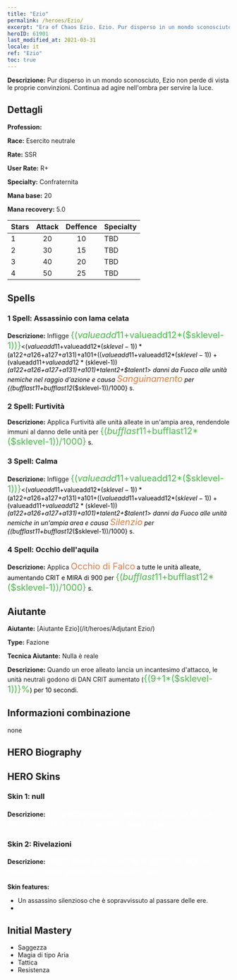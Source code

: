 ```yaml
---
title: "Ezio"
permalink: /heroes/Ezio/
excerpt: "Era of Chaos Ezio. Ezio. Pur disperso in un mondo sconosciuto, Ezio non perde di vista le proprie convinzioni. Continua ad agire nell'ombra per servire la luce."
heroID: 61901
last_modified_at: 2021-03-31
locale: it
ref: "Ezio"
toc: true
---
```

 **Descrizione:** Pur disperso in un mondo sconosciuto, Ezio non perde di vista le proprie convinzioni. Continua ad agire nell'ombra per servire la luce.
## Dettagli
 **Profession:** 

 **Race:** Esercito neutrale

 **Rate:** SSR

 **User Rate:** R+

 **Specialty:** Confraternita

 **Mana base:** 20

 **Mana recovery:** 5.0


  | Stars   |     Attack     |    Deffence    |      Specialty     |
  |---------|:---------------:|:---------------:|--------------------|
  |    1    | 20 | 10 | TBD |
  |    2    | 30 | 15 | TBD |
  |    3    | 40 | 20 | TBD |
  |    4    | 50 | 25 | TBD |

## Spells
### 1 Spell: Assassinio con lama celata
 **Descrizione:** Infligge <span style="color: #48b946;font-size:20px">{($valueadd11+$valueadd12*($sklevel-1))}</span><span style="color: black"><($valueadd11+$valueadd12*($sklevel-1))*($a122+$a126+$a127+$a131)+$a101+(($valueadd11+$valueadd12*($sklevel-1))+($valueadd11+$valueadd12*($sklevel-1))*($a122+$a126+$a127+$a131)+$a101)*$talent2+$talent1> danni da Fuoco alle unità nemiche nel raggio d'azione e causa <span style="color: #e07c44;font-size:20px">Sanguinamento</span><span style="color: black"> per {($bufflast11+$bufflast12*($sklevel-1))/1000} s.

### 2 Spell: Furtività
 **Descrizione:** Applica Furtività alle unità alleate in un'ampia area, rendendole immuni al danno delle unità per <span style="color: #48b946;font-size:20px">{($bufflast11+$bufflast12*($sklevel-1))/1000}</span><span style="color: black"> s.

### 3 Spell: Calma
 **Descrizione:** Infligge <span style="color: #48b946;font-size:20px">{($valueadd11+$valueadd12*($sklevel-1))}</span><span style="color: black"><($valueadd11+$valueadd12*($sklevel-1))*($a122+$a126+$a127+$a131)+$a101+(($valueadd11+$valueadd12*($sklevel-1))+($valueadd11+$valueadd12*($sklevel-1))*($a122+$a126+$a127+$a131)+$a101)*$talent2+$talent1> danni da Fuoco alle unità nemiche in un'ampia area e causa <span style="color: #e07c44;font-size:20px">Silenzio</span><span style="color: black"> per {($bufflast11+$bufflast12*($sklevel-1))/1000} s.

### 4 Spell: Occhio dell'aquila
 **Descrizione:** Applica <span style="color: #e07c44;font-size:20px">Occhio di Falco</span><span style="color: black"> a tutte le unità alleate, aumentando CRIT e MIRA di 900 per <span style="color: #48b946;font-size:20px">{($bufflast11+$bufflast12*($sklevel-1))/1000}</span><span style="color: black"> s.


## Aiutante

 **Aiutante:**  [Aiutante Ezio](/it/heroes/Adjutant Ezio/) 

 **Type:**  Fazione 

 **Tecnica Aiutante:**  Nulla è reale 

 **Descrizione:** Quando un eroe alleato lancia un incantesimo d'attacco, le unità neutrali godono di DAN CRIT aumentato (<span style="color: #48b946;font-size:20px">{(9+1*($sklevel-1))}%</span><span style="color: black">) per 10 secondi.

## Informazioni combinazione

  none
## HERO Biography

## HERO Skins
### Skin 1: **null**

 **Descrizione:** <span style="color: #ffffff;font-size:20px">Un personaggio misterioso giunto da un altro mondo. È un assassino senza pari.</span>


### Skin 2: **Rivelazioni**

 **Descrizione:** <span style="color: #ffffff;font-size:20px">Dopo aver visto morte e gloria in egual misura, i suoi passi non vacillano più.</span>

 **Skin features:** 

   - Un assassino silenzioso che è sopravvissuto al passare delle ere.
   - 


## Initial Mastery
   - Saggezza
   - Magia di tipo Aria
   - Tattica
   - Resistenza
